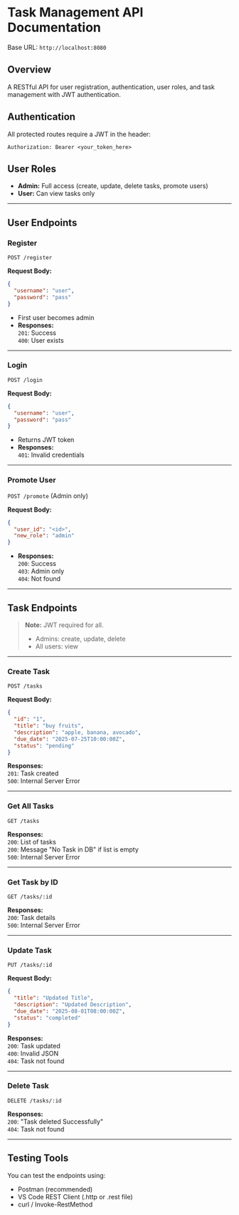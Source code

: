 # Task Management API Documentation

Base URL: `http://localhost:8080`

## Overview

A RESTful API for user registration, authentication, user roles, and task management with JWT authentication.

## Authentication

All protected routes require a JWT in the header:
```
Authorization: Bearer <your_token_here>
```

## User Roles

- **Admin:** Full access (create, update, delete tasks, promote users)
- **User:** Can view tasks only

---

## User Endpoints

### Register
`POST /register`

**Request Body:**
```json
{
  "username": "user",
  "password": "pass"
}
```
- First user becomes admin
- **Responses:**  
  `201`: Success  
  `400`: User exists

---

### Login
`POST /login`

**Request Body:**
```json
{
  "username": "user",
  "password": "pass"
}
```
- Returns JWT token  
- **Responses:**  
  `401`: Invalid credentials

---

### Promote User
`POST /promote` (Admin only)

**Request Body:**
```json
{
  "user_id": "<id>",
  "new_role": "admin"
}
```
- **Responses:**  
  `200`: Success  
  `403`: Admin only  
  `404`: Not found

---

## Task Endpoints

> **Note:** JWT required for all.  
> - Admins: create, update, delete  
> - All users: view

---

### Create Task
`POST /tasks`

**Request Body:**
```json
{
  "id": "1",
  "title": "buy fruits",
  "description": "apple, banana, avocado",
  "due_date": "2025-07-25T10:00:00Z",
  "status": "pending"
}
```
**Responses:**  
`201`: Task created  
`500`: Internal Server Error

---

### Get All Tasks
`GET /tasks`

**Responses:**  
`200`: List of tasks  
`200`: Message "No Task in DB" if list is empty  
`500`: Internal Server Error

---

### Get Task by ID
`GET /tasks/:id`

**Responses:**  
`200`: Task details  
`500`: Internal Server Error

---

### Update Task
`PUT /tasks/:id`

**Request Body:**
```json
{
  "title": "Updated Title",
  "description": "Updated Description",
  "due_date": "2025-08-01T08:00:00Z",
  "status": "completed"
}
```
**Responses:**  
`200`: Task updated  
`400`: Invalid JSON  
`404`: Task not found

---

### Delete Task
`DELETE /tasks/:id`

**Responses:**  
`200`: "Task deleted Successfully"  
`404`: Task not found

---

## Testing Tools

You can test the endpoints using:
- Postman (recommended)
- VS Code REST Client (.http or .rest file)
- curl / Invoke-RestMethod

